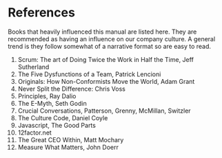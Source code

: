 # References

Books that heavily influenced this manual are listed here. They are recommended as having an influence on our company culture. A general trend is they follow somewhat of a narrative format so are easy to read.

1. Scrum: The art of Doing Twice the Work in Half the Time, Jeff Sutherland
2. The Five Dysfunctions of a Team, Patrick Lencioni
3. Originals: How Non-Conformists Move the World, Adam Grant
4. Never Split the Difference: Chris Voss
5. Principles, Ray Dalio
6. The E-Myth, Seth Godin
7. Crucial Conversations, Patterson, Grenny, McMillan, Switzler
8. The Culture Code, Daniel Coyle
9. Javascript, The Good Parts
10. 12factor.net
11. The Great CEO Within, Matt Mochary
12. Measure What Matters, John Doerr
